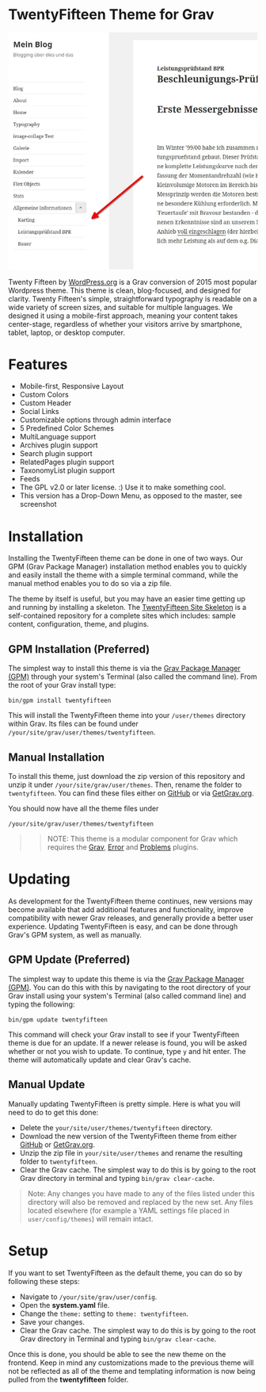 # TwentyFifteen Theme for Grav

![TwentyFifteen](assets/readme_1.png)

Twenty Fifteen by [WordPress.org](https://wordpress.org/themes/twentyfifteen/) is a Grav conversion of 2015 most popular Wordpress theme. This theme is clean, blog-focused, and designed for clarity. Twenty Fifteen's simple, straightforward typography is readable on a wide variety of screen sizes, and suitable for multiple languages. We designed it using a mobile-first approach, meaning your content takes center-stage, regardless of whether your visitors arrive by smartphone, tablet, laptop, or desktop computer.

# Features

* Mobile-first, Responsive Layout
* Custom Colors
* Custom Header
* Social Links
* Customizable options through admin interface
* 5 Predefined Color Schemes
* MultiLanguage support
* Archives plugin support
* Search plugin support
* RelatedPages plugin support
* TaxonomyList plugin support
* Feeds
* The GPL v2.0 or later license. :) Use it to make something cool.
* This version has a Drop-Down Menu, as opposed to the master, see screenshot

# Installation

Installing the TwentyFifteen theme can be done in one of two ways. Our GPM (Grav Package Manager) installation method enables you to quickly and easily install the theme with a simple terminal command, while the manual method enables you to do so via a zip file.

The theme by itself is useful, but you may have an easier time getting up and running by installing a skeleton. The [TwentyFifteen Site Skeleton](https://github.com/getgrav/grav-skeleton-twentyfifteen-site) is a self-contained repository for a complete sites which includes: sample content, configuration, theme, and plugins.

## GPM Installation (Preferred)

The simplest way to install this theme is via the [Grav Package Manager (GPM)](http://learn.getgrav.org/advanced/grav-gpm) through your system's Terminal (also called the command line).  From the root of your Grav install type:

    bin/gpm install twentyfifteen

This will install the TwentyFifteen theme into your `/user/themes` directory within Grav. Its files can be found under `/your/site/grav/user/themes/twentyfifteen`.

## Manual Installation

To install this theme, just download the zip version of this repository and unzip it under `/your/site/grav/user/themes`. Then, rename the folder to `twentyfifteen`. You can find these files either on [GitHub](https://github.com/getgrav/grav-theme-twentyfifteen) or via [GetGrav.org](http://getgrav.org/downloads/themes).

You should now have all the theme files under

    /your/site/grav/user/themes/twentyfifteen

>> NOTE: This theme is a modular component for Grav which requires the [Grav](http://github.com/getgrav/grav), [Error](https://github.com/getgrav/grav-theme-error) and [Problems](https://github.com/getgrav/grav-plugin-problems) plugins.

# Updating

As development for the TwentyFifteen theme continues, new versions may become available that add additional features and functionality, improve compatibility with newer Grav releases, and generally provide a better user experience. Updating TwentyFifteen is easy, and can be done through Grav's GPM system, as well as manually.

## GPM Update (Preferred)

The simplest way to update this theme is via the [Grav Package Manager (GPM)](http://learn.getgrav.org/advanced/grav-gpm). You can do this with this by navigating to the root directory of your Grav install using your system's Terminal (also called command line) and typing the following:

    bin/gpm update twentyfifteen

This command will check your Grav install to see if your TwentyFifteen theme is due for an update. If a newer release is found, you will be asked whether or not you wish to update. To continue, type `y` and hit enter. The theme will automatically update and clear Grav's cache.

## Manual Update

Manually updating TwentyFifteen is pretty simple. Here is what you will need to do to get this done:

* Delete the `your/site/user/themes/twentyfifteen` directory.
* Download the new version of the TwentyFifteen theme from either [GitHub](https://github.com/getgrav/grav-theme-twentyfifteen) or [GetGrav.org](http://getgrav.org/downloads/themes).
* Unzip the zip file in `your/site/user/themes` and rename the resulting folder to `twentyfifteen`.
* Clear the Grav cache. The simplest way to do this is by going to the root Grav directory in terminal and typing `bin/grav clear-cache`.

> Note: Any changes you have made to any of the files listed under this directory will also be removed and replaced by the new set. Any files located elsewhere (for example a YAML settings file placed in `user/config/themes`) will remain intact.

# Setup

If you want to set TwentyFifteen as the default theme, you can do so by following these steps:

* Navigate to `/your/site/grav/user/config`.
* Open the **system.yaml** file.
* Change the `theme:` setting to `theme: twentyfifteen`.
* Save your changes.
* Clear the Grav cache. The simplest way to do this is by going to the root Grav directory in Terminal and typing `bin/grav clear-cache`.

Once this is done, you should be able to see the new theme on the frontend. Keep in mind any customizations made to the previous theme will not be reflected as all of the theme and templating information is now being pulled from the **twentyfifteen** folder.
